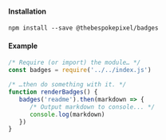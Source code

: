 #### Installation

```shell
npm install --save @thebespokepixel/badges
```

#### Example

```js
/* Require (or import) the module… */
const badges = require('../../index.js')

/* …then do something with it. */
function renderBadges() {
   badges('readme').then(markdown => {
      /* Output markdown to console... */
      console.log(markdown)
   })
}
```
